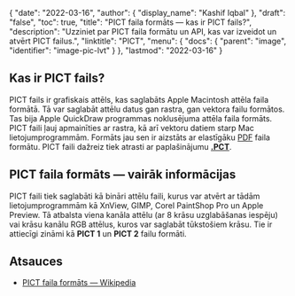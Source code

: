 {
  "date": "2022-03-16",
  "author": {
    "display_name": "Kashif Iqbal"
},
  "draft": "false",
  "toc": true,
  "title": "PICT faila formāts — kas ir PICT fails?",
  "description": "Uzziniet par PICT faila formātu un API, kas var izveidot un atvērt PICT failus.",
  "linktitle": "PICT",
  "menu": {
    "docs": {
      "parent": "image",
      "identifier": "image-pic-lvt"
}
},
  "lastmod": "2022-03-16"
}

## Kas ir PICT fails?

PICT fails ir grafiskais attēls, kas saglabāts Apple Macintosh attēla faila formātā. Tā var saglabāt attēlu datus gan rastra, gan vektora failu formātos. Tas bija Apple QuickDraw programmas noklusējuma attēla faila formāts. PICT faili ļauj apmainīties ar rastra, kā arī vektoru datiem starp Mac lietojumprogrammām. Formāts jau sen ir aizstāts ar elastīgāku [PDF](/pdf/) faila formātu. PICT faili dažreiz tiek atrasti ar paplašinājumu **[.PCT](/image/pct/)**.

## PICT faila formāts — vairāk informācijas

PICT faili tiek saglabāti kā bināri attēlu faili, kurus var atvērt ar tādām lietojumprogrammām kā XnView, GIMP, Corel PaintShop Pro un Apple Preview. Tā atbalsta viena kanāla attēlu (ar 8 krāsu uzglabāšanas iespēju) vai krāsu kanālu RGB attēlus, kuros var saglabāt tūkstošiem krāsu. Tie ir attiecīgi zināmi kā **PICT 1** un **PICT 2** failu formāti.

## Atsauces

* [PICT faila formāts — Wikipedia](https://en.wikipedia.org/wiki/PICT)


